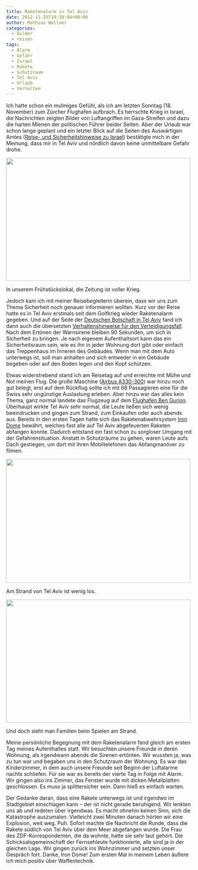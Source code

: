 ```yaml
---
title: Raketenalarm in Tel Aviv
date: 2012-11-25T19:39:04+00:00
author: Mathias Wellner
categories:
  - bilder
  - reisen
tags:
  - Alarm
  - Gefahr
  - Israel
  - Rakete
  - Schutzraum
  - Tel Aviv
  - Urlaub
  - Verhalten
---
```

Ich hatte schon ein mulmiges Gefühl, als ich am letzten Sonntag (18. November) zum Zürcher Flughafen aufbrach. Es herrschte Krieg in Israel, die Nachrichten zeigten Bilder von Luftangriffen im Gaza-Streifen und dazu die harten Mienen der politischen Führer beider Seiten. Aber der Urlaub war schon lange geplant und ein letzter Blick auf die Seiten des Auswärtigen Amtes ([Reise- und Sicherheitshinweise zu Israel](http://www.auswaertiges-amt.de/sid_D4A000A27F9ED9D47EA20A8B07474D57/DE/Laenderinformationen/00-SiHi/Nodes/IsraelSicherheit_node.html)) bestätigte mich in der Meinung, dass mir in Tel Aviv und nördlich davon keine unmittelbare Gefahr drohe. 

<div style="width: 510px" class="wp-caption aligncenter">
  <img src="https://lh3.googleusercontent.com/-GgyG0WWwPBs/ULHiKQNQg9I/AAAAAAAAAuw/iEdMweC8eE0/s800/MW_20121119_3155.jpg" height="333" width="500" />
  
  <p class="wp-caption-text">
    In unserem Frühstückslokal, die Zeitung ist voller Krieg.<br />
  </p>
</div>

Jedoch kam ich mit meiner Reisebegleiterin überein, dass wir uns zum Thema Sicherheit noch genauer informieren wollten. Kurz vor der Reise hatte es in Tel Aviv erstmals seit dem Golfkrieg wieder Raketenalarm gegeben. Und auf der Seite der [Deutschen Botschaft in Tel Aviv](http://www.tel-aviv.diplo.de/Vertretung/telaviv/de/Startseite.html) fand ich dann auch die übersetzten [Verhaltenshinweise für den Verteidigungsfall](http://www.tel-aviv.diplo.de/contentblob/3733548/Daten/2846780/121116VerhaltenshinweiseKrise.pdf). Nach dem Ertönen der Warnsirene bleiben 90&nbsp;Sekunden, um sich in Sicherheit zu bringen. Je nach eigenem Aufenthaltsort kann das ein Sicherheitsraum sein, wie es ihn in jeder Wohnung dort gibt oder einfach das Treppenhaus im Inneren des Gebäudes. Wenn man mit dem Auto unterwegs ist, soll man anhalten und sich entweder in ein Gebäude begeben oder auf den Boden legen und den Kopf schützen. 

Etwas widerstrebend stand ich am Reisetag auf und erreichte mit Mühe und Not meinen Flug. Die große Maschine ([Airbus A330-300](http://de.wikipedia.org/wiki/Airbus_A330#A330-300)) war hinzu noch gut belegt, erst auf dem Rückflug sollte ich mit 68&nbsp;Passagieren eine für die Swiss sehr ungünstige Auslastung erleben. Aber hinzu war das alles kein Thema, ganz normal landete das Flugzeug auf dem [Flughafen Ben Gurion](http://de.wikipedia.org/wiki/Flughafen_Ben_Gurion). Überhaupt wirkte Tel Aviv sehr normal, die Leute ließen sich wenig beeindrucken und gingen zum Strand, zum Einkaufen oder auch abends aus. Bereits in den ersten Tagen hatte sich das Raketenabwehrsystem [Iron Dome](http://de.wikipedia.org/wiki/Iron_Dome) bewährt, welches fast alle auf Tel Aviv abgefeuerten Raketen abfangen konnte. Dadurch entstand ein fast schon zu sorgloser Umgang mit der Gefahrensituation. Anstatt in Schutzräume zu gehen, waren Leute aufs Dach gestiegen, um dort mit ihren Mobiltelefonen das Abfangmanöver zu filmen. 

<div style="width: 510px" class="wp-caption aligncenter">
  <img src="https://lh5.googleusercontent.com/-lpC-_splKWg/ULHiLbkmR8I/AAAAAAAAAu8/kch1e9Qe8Vo/s800/MW_20121119_3175.jpg" height="335" width="500" />
  
  <p class="wp-caption-text">
    Am Strand von Tel Aviv ist wenig los.<br />
  </p>
</div>

<div style="width: 510px" class="wp-caption aligncenter">
  <img src="https://lh5.googleusercontent.com/-8hhLpKqIqUQ/ULHiMIELWGI/AAAAAAAAAvQ/2jHojGfke3E/s800/MW_20121119_3183.jpg" height="333" width="500" />
  
  <p class="wp-caption-text">
    Und doch sieht man Familien beim Spielen am Strand.<br />
  </p>
</div>

Meine persönliche Begegnung mit dem Raketenalarm fand gleich am ersten Tag meines Aufenthaltes statt. Wir besuchten unsere Freunde in deren Wohnung, als irgendwann abends die Sirenen ertönten. Wir wussten ja, was zu tun war und begaben uns in den Schutzraum der Wohnung. Es war das Kinderzimmer, in dem auch unsere Freunde seit Beginn der Luftalarme nachts schliefen. Für sie war es bereits der vierte Tag in Folge mit Alarm. Wir gingen also ins Zimmer, das Fenster wurde mit dicken Metallplatten geschlossen. Es muss ja splittersicher sein. Dann hieß es einfach warten. 

Der Gedanke daran, dass eine Rakete unterwegs ist und irgendwo im Stadtgebiet einschlagen kann &ndash; der ist nicht gerade beruhigend. Wir lenkten uns ab und redeten über irgendwas. Es macht ohnehin keinen Sinn, sich die Katastrophe auszumalen. Vielleicht zwei Minuten danach hörten wir eine Explosion, weit weg. Puh. Sofort machte die Nachricht die Runde, dass die Rakete südlich von Tel Aviv über dem Meer abgefangen wurde. Die Frau des ZDF-Korrespondenten, die da wohnte, hatte sie sehr laut gehört. Die Schicksalsgemeinschaft der Fernsehleute funktionierte, alle sind ja in der gleichen Lage. Wir gingen zurück ins Wohnzimmer und setzten unser Gespräch fort. Danke, Iron Dome! Zum ersten Mal in meinem Leben äußere ich mich positiv über Waffentechnik.